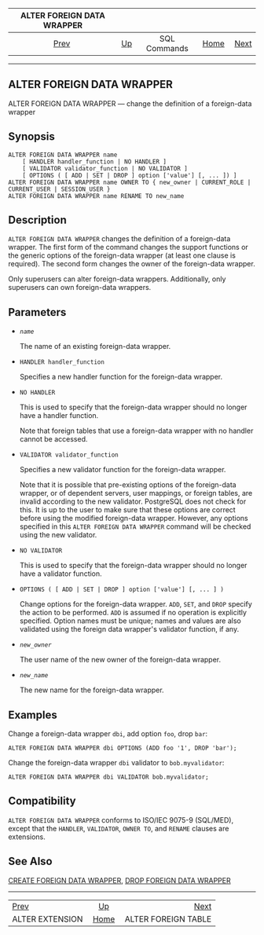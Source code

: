<!--?xml version="1.0" encoding="UTF-8" standalone="no"?-->

|             ALTER FOREIGN DATA WRAPPER             |                                        |              |                                                       |                                                           |
| :------------------------------------------------: | :------------------------------------- | :----------: | ----------------------------------------------------: | --------------------------------------------------------: |
| [Prev](sql-alterextension.html "ALTER EXTENSION")  | [Up](sql-commands.html "SQL Commands") | SQL Commands | [Home](index.html "PostgreSQL 17devel Documentation") |  [Next](sql-alterforeigntable.html "ALTER FOREIGN TABLE") |

***

## ALTER FOREIGN DATA WRAPPER

ALTER FOREIGN DATA WRAPPER — change the definition of a foreign-data wrapper

## Synopsis

    ALTER FOREIGN DATA WRAPPER name
        [ HANDLER handler_function | NO HANDLER ]
        [ VALIDATOR validator_function | NO VALIDATOR ]
        [ OPTIONS ( [ ADD | SET | DROP ] option ['value'] [, ... ]) ]
    ALTER FOREIGN DATA WRAPPER name OWNER TO { new_owner | CURRENT_ROLE | CURRENT_USER | SESSION_USER }
    ALTER FOREIGN DATA WRAPPER name RENAME TO new_name

## Description

`ALTER FOREIGN DATA WRAPPER` changes the definition of a foreign-data wrapper. The first form of the command changes the support functions or the generic options of the foreign-data wrapper (at least one clause is required). The second form changes the owner of the foreign-data wrapper.

Only superusers can alter foreign-data wrappers. Additionally, only superusers can own foreign-data wrappers.

## Parameters

* *`name`*

    The name of an existing foreign-data wrapper.

* `HANDLER handler_function`

    Specifies a new handler function for the foreign-data wrapper.

* `NO HANDLER`

    This is used to specify that the foreign-data wrapper should no longer have a handler function.

    Note that foreign tables that use a foreign-data wrapper with no handler cannot be accessed.

* `VALIDATOR validator_function`

    Specifies a new validator function for the foreign-data wrapper.

    Note that it is possible that pre-existing options of the foreign-data wrapper, or of dependent servers, user mappings, or foreign tables, are invalid according to the new validator. PostgreSQL does not check for this. It is up to the user to make sure that these options are correct before using the modified foreign-data wrapper. However, any options specified in this `ALTER FOREIGN DATA WRAPPER` command will be checked using the new validator.

* `NO VALIDATOR`

    This is used to specify that the foreign-data wrapper should no longer have a validator function.

* `OPTIONS ( [ ADD | SET | DROP ] option ['value'] [, ... ] )`

    Change options for the foreign-data wrapper. `ADD`, `SET`, and `DROP` specify the action to be performed. `ADD` is assumed if no operation is explicitly specified. Option names must be unique; names and values are also validated using the foreign data wrapper's validator function, if any.

* *`new_owner`*

    The user name of the new owner of the foreign-data wrapper.

* *`new_name`*

    The new name for the foreign-data wrapper.

## Examples

Change a foreign-data wrapper `dbi`, add option `foo`, drop `bar`:

    ALTER FOREIGN DATA WRAPPER dbi OPTIONS (ADD foo '1', DROP 'bar');

Change the foreign-data wrapper `dbi` validator to `bob.myvalidator`:

    ALTER FOREIGN DATA WRAPPER dbi VALIDATOR bob.myvalidator;

## Compatibility

`ALTER FOREIGN DATA WRAPPER` conforms to ISO/IEC 9075-9 (SQL/MED), except that the `HANDLER`, `VALIDATOR`, `OWNER TO`, and `RENAME` clauses are extensions.

## See Also

[CREATE FOREIGN DATA WRAPPER](sql-createforeigndatawrapper.html "CREATE FOREIGN DATA WRAPPER"), [DROP FOREIGN DATA WRAPPER](sql-dropforeigndatawrapper.html "DROP FOREIGN DATA WRAPPER")

***

|                                                    |                                                       |                                                           |
| :------------------------------------------------- | :---------------------------------------------------: | --------------------------------------------------------: |
| [Prev](sql-alterextension.html "ALTER EXTENSION")  |         [Up](sql-commands.html "SQL Commands")        |  [Next](sql-alterforeigntable.html "ALTER FOREIGN TABLE") |
| ALTER EXTENSION                                    | [Home](index.html "PostgreSQL 17devel Documentation") |                                       ALTER FOREIGN TABLE |
